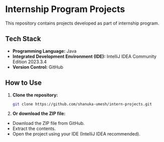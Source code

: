 # Internship Program Projects  

This repository contains projects developed as part of internship program.  

## Tech Stack  
- **Programming Language:** Java  
- **Integrated Development Environment (IDE):** IntelliJ IDEA Community Edition 2023.3.4  
- **Version Control:** GitHub  

## How to Use  
1. **Clone the repository:**  
   ```bash
   git clone https://github.com/shanuka-umesh/intern-projects.git

  2. **Or download the ZIP file:**
   - Download the ZIP file from GitHub.
   - Extract the contents.
   - Open the project using your IDE (IntelliJ IDEA recommended).

